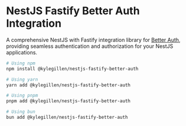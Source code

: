 # NestJS Fastify Better Auth Integration

A comprehensive NestJS with Fastify integration library for [Better Auth](https://www.better-auth.com/), providing seamless authentication and authorization for your NestJS applications.

```bash
# Using npm
npm install @kylegillen/nestjs-fastify-better-auth

# Using yarn
yarn add @kylegillen/nestjs-fastify-better-auth

# Using pnpm
pnpm add @kylegillen/nestjs-fastify-better-auth

# Using bun
bun add @kylegillen/nestjs-fastify-better-auth
```
